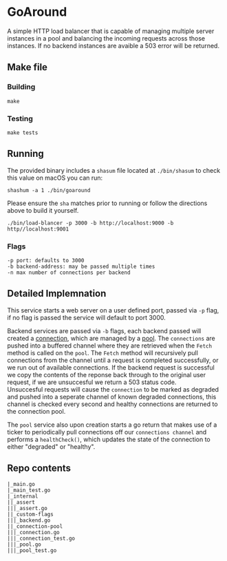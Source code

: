 # GoAround
A simple HTTP load balancer that
is capable of managing multiple server instances in a pool and balancing the
incoming requests across those instances. If no backend instances are avaible
a 503 error will be returned.

## Make file

### Building
```
make
```

### Testing
```
make tests
```

## Running
The provided binary includes a `shasum` file located at `./bin/shasum` to check this value on macOS you can run:
```
shashum -a 1 ./bin/goaround
```
Please ensure the `sha` matches prior to running or follow the directions above to build it yourself.

```
./bin/load-blancer -p 3000 -b http://localhost:9000 -b http//localhost:9001
```

### Flags
```
-p port: defaults to 3000
-b backend-address: may be passed multiple times
-n max number of connections per backend
```

## Detailed Implemnation
This service starts a web server on a user defined port, passed via `-p` flag,
if no flag is passed the service will default to port 3000.

Backend services are passed via `-b` flags, each backend passed will created a [connection](internal/connection-pool/connection),
which are managed by a [pool](internal/connection-pool/connection).  The `connections` are pushed into a buffered channel
where they are retrieved when the `Fetch` method is called on the `pool`.  The `Fetch` method will recursively pull connections
from the channel until a request is completed successfully, or we run out of available connections.  If the backend request is successful
we copy the contents of the reponse back through to the original user request, if we are unsuccesful we return a 503 status code.  
Unsuccesful requests will cause the `connection` to be marked as degraded and pushed into a seperate channel of known degraded connections,
this channel is checked every second and healthy connections are returned to the connection pool.

The `pool` service also upon creation starts a go return that makes use of a ticker to periodically pull connections off 
our `connections channel`  and performs a `healthCheck()`, which updates the state of the connection to either "degraded" or "healthy".

## Repo contents
```
|_main.go  
|_main_test.go
|_internal
||_assert
|||_assert.go 
||_custom-flags
|||_backend.go 
||_connection-pool
|||_connection.go
|||_connection_test.go
|||_pool.go
|||_pool_test.go
```
